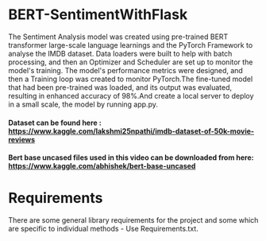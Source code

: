 # BERT-SentimentWithFlask

The Sentiment Analysis model was created using pre-trained BERT transformer large-scale language learnings and the PyTorch Framework to analyse the IMDB dataset. Data loaders were built to help with batch processing, and then an Optimizer and Scheduler are set up to monitor the model's training.
The model's performance metrics were designed, and then a Training loop was created to monitor PyTorch.The fine-tuned model that had been pre-trained was loaded, and its output was evaluated, resulting in enhanced accuracy of 98%.And  create a local server to deploy in a small scale, the model by running app.py.

#### Dataset can be found here : https://www.kaggle.com/lakshmi25npathi/imdb-dataset-of-50k-movie-reviews
#### Bert base uncased files used in this video can be downloaded from here: https://www.kaggle.com/abhishek/bert-base-uncased
# Requirements
 There are some general library requirements for the project and some which are specific to individual methods - Use Requirements.txt.
